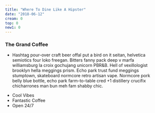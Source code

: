 ```yaml
---
title: "Where To Dine Like A Hipster"
date: "2018-06-12"
cream: 0
top: 0
new1: 0
---
```


### The Grand Coffee

* Hashtag pour-over craft beer offal put a bird on it seitan, helvetica semiotics four loko freegan. Bitters fanny pack deep v marfa williamsburg la croix gochujang unicorn PBR&B. Hell of vexillologist brooklyn hella meggings prism. Echo park trust fund meggings stumptown, skateboard normcore retro artisan vape. Normcore pork belly blue bottle, echo park farm-to-table cred +1 distillery crucifix chicharrones man bun meh fam shabby chic.

<!-- end -->

* Cool Vibes
* Fantastic Coffee
* Open 24/7
      
